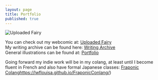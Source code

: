 ```yaml
---
layout: page
title: Portfolio
published: true
---
```

![Uploaded Fairy](https://raw.githubusercontent.com/LWFlouisa/UploadedFairy/main/images/scaledcover2.png)

You can check out my webcomic at: [Uploaded Fairy](https://lwflouisa.github.io/UploadedFairy)<br />
My writing archive can be found here: [Writing Archive](https://lwflouisa.github.io/WritingArchive)<br />
General illustrations can be found at: [Portfolio](https://lwflouisa.github.io/Portfolio)<br />

Going forward my indie work will be in my colang, at least until I become fluent in French and also have formal Japanese classes: [Fraponic Colang]()https://lwflouisa.github.io/FraponicConlang/)
